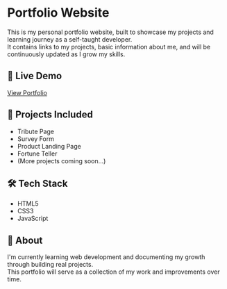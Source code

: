 # Portfolio Website

This is my personal portfolio website, built to showcase my projects and learning journey as a self-taught developer.  
It contains links to my projects, basic information about me, and will be continuously updated as I grow my skills.

## 🔗 Live Demo
[View Portfolio](https://jasonkong-coder.github.io/Personal-Portfolio/)

## 📂 Projects Included
- Tribute Page
- Survey Form
- Product Landing Page
- Fortune Teller
- (More projects coming soon...)

## 🛠️ Tech Stack
- HTML5
- CSS3
- JavaScript

## 🚀 About
I'm currently learning web development and documenting my growth through building real projects.  
This portfolio will serve as a collection of my work and improvements over time.